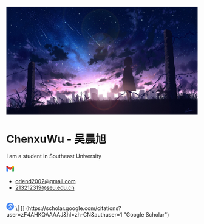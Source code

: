 ![](./_Pictures/title_image.jpg)

<h1> ChenxuWu - 吴晨旭 </h1>

I am a student in Southeast University  
<br>
<img src="./_Pictures/gmail_icon.png" width="20px"> 
- oriend2002@gmail.com
- 213212319@seu.edu.cn
<br>
<img src="./_Pictures/google_scholar_icon.png" width="20px"> \| [] (https://scholar.google.com/citations?user=zF4AHKQAAAAJ&hl=zh-CN&authuser=1 "Google Scholar")


